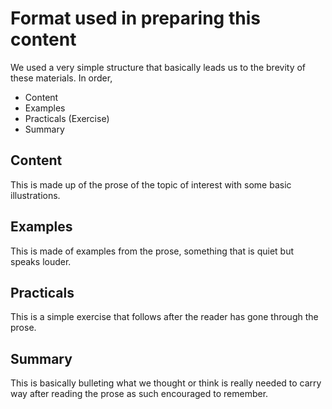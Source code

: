 # Format used in preparing this content
We used a very simple structure that basically leads us to the brevity of these materials. In order,
* Content
* Examples
* Practicals (Exercise)
* Summary

## Content
This is made up of the prose of the topic of interest with some basic illustrations.

## Examples
This is made of examples from the prose, something that is quiet but speaks louder.

## Practicals
This is a simple exercise that follows after the reader has gone through the prose.

## Summary
This is basically bulleting what we thought or think is really needed to carry way after reading the prose as such encouraged to remember.